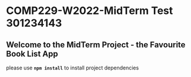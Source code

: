 # COMP229-W2022-MidTerm Test 301234143

## Welcome to the MidTerm Project - the Favourite Book List App

please use **`npm install`** to install project dependencies
